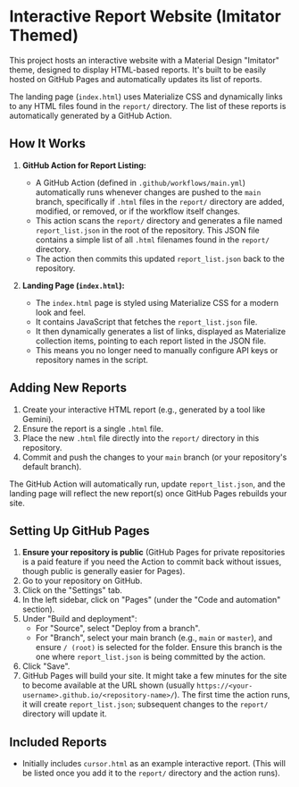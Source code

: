 # Interactive Report Website (Imitator Themed)
 
This project hosts an interactive website with a Material Design "Imitator" theme, designed to display HTML-based reports. It's built to be easily hosted on GitHub Pages and automatically updates its list of reports.

The landing page (`index.html`) uses Materialize CSS and dynamically links to any HTML files found in the `report/` directory. The list of these reports is automatically generated by a GitHub Action.

## How It Works

1.  **GitHub Action for Report Listing:**
    *   A GitHub Action (defined in `.github/workflows/main.yml`) automatically runs whenever changes are pushed to the `main` branch, specifically if `.html` files in the `report/` directory are added, modified, or removed, or if the workflow itself changes.
    *   This action scans the `report/` directory and generates a file named `report_list.json` in the root of the repository. This JSON file contains a simple list of all `.html` filenames found in the `report/` directory.
    *   The action then commits this updated `report_list.json` back to the repository.

2.  **Landing Page (`index.html`):**
    *   The `index.html` page is styled using Materialize CSS for a modern look and feel.
    *   It contains JavaScript that fetches the `report_list.json` file.
    *   It then dynamically generates a list of links, displayed as Materialize collection items, pointing to each report listed in the JSON file.
    *   This means you no longer need to manually configure API keys or repository names in the script.

## Adding New Reports

1.  Create your interactive HTML report (e.g., generated by a tool like Gemini).
2.  Ensure the report is a single `.html` file.
3.  Place the new `.html` file directly into the `report/` directory in this repository.
4.  Commit and push the changes to your `main` branch (or your repository's default branch).

The GitHub Action will automatically run, update `report_list.json`, and the landing page will reflect the new report(s) once GitHub Pages rebuilds your site.

## Setting Up GitHub Pages

1.  **Ensure your repository is public** (GitHub Pages for private repositories is a paid feature if you need the Action to commit back without issues, though public is generally easier for Pages).
2.  Go to your repository on GitHub.
3.  Click on the "Settings" tab.
4.  In the left sidebar, click on "Pages" (under the "Code and automation" section).
5.  Under "Build and deployment":
    *   For "Source", select "Deploy from a branch".
    *   For "Branch", select your main branch (e.g., `main` or `master`), and ensure `/ (root)` is selected for the folder. Ensure this branch is the one where `report_list.json` is being committed by the action.
6.  Click "Save".
7.  GitHub Pages will build your site. It might take a few minutes for the site to become available at the URL shown (usually `https://<your-username>.github.io/<repository-name>/`). The first time the action runs, it will create `report_list.json`; subsequent changes to the `report/` directory will update it.

## Included Reports

*   Initially includes `cursor.html` as an example interactive report. (This will be listed once you add it to the `report/` directory and the action runs).
